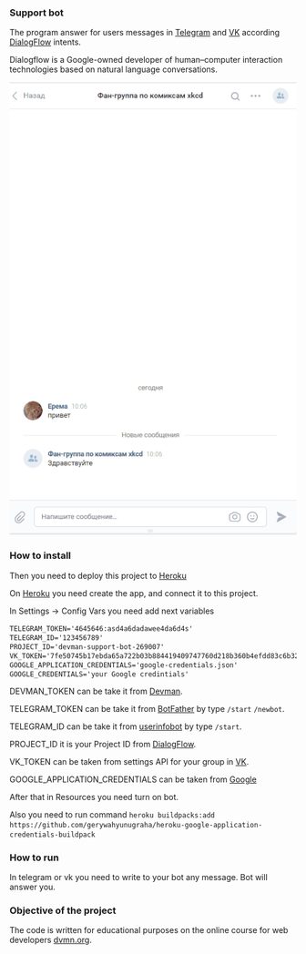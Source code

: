 ### Support bot

The program answer for users messages in [Telegram](https://telegram.org/) and [VK](https://vk.com/) according [DialogFlow](https://dialogflow.cloud.google.com/) intents.

Dialogflow is a Google-owned developer of human–computer interaction technologies based on natural language conversations.

![](https://github.com/NecrOctopuS/support_bot/blob/master/Bot.gif)
 
### How to install

Then you need to deploy this project to [Heroku](https://heroku.com/)

On [Heroku](https://heroku.com/) you need create the app, and connect it to this project.

In Settings -> Config Vars you need add next variables

```text
TELEGRAM_TOKEN='4645646:asd4a6dadawee4da6d4s'
TELEGRAM_ID='123456789'
PROJECT_ID='devman-support-bot-269007'
VK_TOKEN='7fe50745b17ebda65a722b03b884419409747760d218b360b4efdd83c6b32b3fca86f05a4f1d52029fe81'
GOOGLE_APPLICATION_CREDENTIALS='google-credentials.json'
GOOGLE_CREDENTIALS='your Google credintials'
```
DEVMAN_TOKEN can be take it from [Devman](https://dvmn.org/api/docs/).

TELEGRAM_TOKEN can be take it from [BotFather](https://telegram.me/BotFather) by type `/start`
`/newbot`.

TELEGRAM_ID can be take it from [userinfobot](https://telegram.me/userinfobot) by type `/start`.

PROJECT_ID it is your Project ID from [DialogFlow](https://dialogflow.cloud.google.com/).

VK_TOKEN can be taken from settings API for your group in [VK](https://vk.com/).

GOOGLE_APPLICATION_CREDENTIALS can be taken from [Google](https://cloud.google.com/docs/authentication/getting-started)

After that in Resources you need turn on bot.

Also you need to run command
`heroku buildpacks:add https://github.com/gerywahyunugraha/heroku-google-application-credentials-buildpack`

### How to run

In telegram or vk you need to write to your bot any message.
Bot will answer you.



### Objective of the project

The code is written for educational purposes on the online course for web developers [dvmn.org](https://dvmn.org/).